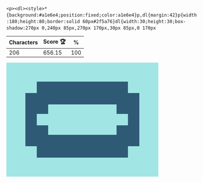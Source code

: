 `<p><dl><style>*{background:#a1e6e4;position:fixed;color:a1e6e4}p,dl{margin:42}p{width:180;height:80;border:solid 60px#2f5a76}dl{width:30;height:30;box-shadow:270px 0,240px 85px,270px 170px,30px 85px,0 170px`

| Characters | Score 🏆 | %   |
| ---------- | -------- | --- |
| 206        | 656.15   | 100 |

![](/2025/jan2025/23/20250123.png)
